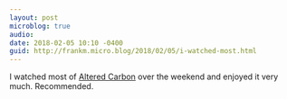 ```yaml
---
layout: post
microblog: true
audio: 
date: 2018-02-05 10:10 -0400
guid: http://frankm.micro.blog/2018/02/05/i-watched-most.html
---
```

I watched most of [Altered Carbon](https://www.netflix.com/title/80097140) over the weekend and enjoyed it very much. Recommended.
